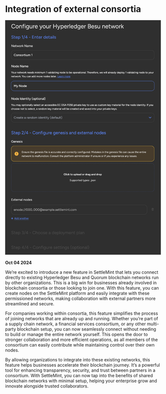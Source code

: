 # Integration of external consortia

![Changelog Image](../static/img/releases/integration-of-external-consortia.png)

**Oct 04 2024**

We’re excited to introduce a new feature in SettleMint that lets you connect directly to existing Hyperledger Besu and Quorum blockchain networks run by other organizations. This is a big win for businesses already involved in blockchain consortia or those looking to join one. With this feature, you can create nodes on the SettleMint platform and easily integrate with these permissioned networks, making collaboration with external partners more streamlined and secure.

For companies working within consortia, this feature simplifies the process of joining networks that are already up and running. Whether you’re part of a supply chain network, a financial services consortium, or any other multi-party blockchain setup, you can now seamlessly connect without needing to build or manage the entire network yourself. This opens the door to stronger collaboration and more efficient operations, as all members of the consortium can easily contribute while maintaining control over their own nodes.

By allowing organizations to integrate into these existing networks, this feature helps businesses accelerate their blockchain journey. It’s a powerful tool for enhancing transparency, security, and trust between partners in a consortium. With SettleMint, you can now tap into the benefits of shared blockchain networks with minimal setup, helping your enterprise grow and innovate alongside trusted collaborators.
